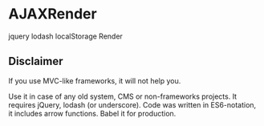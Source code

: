 # AJAXRender
jquery lodash localStorage Render

## Disclaimer
If you use MVC-like frameworks, it will not help you.

Use it in case of any old system, CMS or non-frameworks projects. It requires jQuery, lodash (or underscore).
Code was written in ES6-notation, it includes arrow functions.
Babel it for production.
